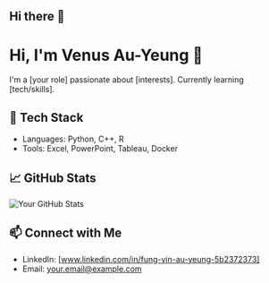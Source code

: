 ## Hi there 👋

<!--
**VenusAY/VenusAY** is a ✨ _special_ ✨ repository because its `README.md` (this file) appears on your GitHub profile.

Here are some ideas to get you started:

- 🔭 I’m currently working on ...
- 🌱 I’m currently learning ...
- 👯 I’m looking to collaborate on ...
- 🤔 I’m looking for help with ...
- 💬 Ask me about ...
- 📫 How to reach me: ...
- 😄 Pronouns: ...
- ⚡ Fun fact: ...
-->
# Hi, I'm Venus Au-Yeung 👋
I'm a [your role] passionate about [interests]. Currently learning [tech/skills].

## 🔧 Tech Stack
- Languages: Python, C++, R
- Tools: Excel, PowerPoint, Tableau, Docker

## 📈 GitHub Stats
![Your GitHub Stats](https://github-readme-stats.vercel.app/api?username=yourusername&show_icons=true)

## 📫 Connect with Me
- LinkedIn: [www.linkedin.com/in/fung-yin-au-yeung-5b2372373]
- Email: your.email@example.com
